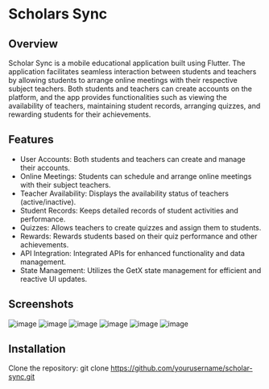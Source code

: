 # Scholars Sync

## Overview

Scholar Sync is a mobile educational application built using Flutter. The application facilitates seamless interaction between students and teachers by allowing students to arrange online meetings with their respective subject teachers. Both students and teachers can create accounts on the platform, and the app provides functionalities such as viewing the availability of teachers, maintaining student records, arranging quizzes, and rewarding students for their achievements.

## Features
- User Accounts: Both students and teachers can create and manage their accounts.
- Online Meetings: Students can schedule and arrange online meetings with their subject teachers.
- Teacher Availability: Displays the availability status of teachers (active/inactive).
- Student Records: Keeps detailed records of student activities and performance.
- Quizzes: Allows teachers to create quizzes and assign them to students.
- Rewards: Rewards students based on their quiz performance and other achievements.
- API Integration: Integrated APIs for enhanced functionality and data management.
- State Management: Utilizes the GetX state management for efficient and reactive UI updates.

## Screenshots

![image](https://github.com/user-attachments/assets/af1adf76-e01f-4950-9f38-7883439f592b)
![image](https://github.com/user-attachments/assets/00cd7aee-dd3a-4c78-a0f6-3f9180d53273)
![image](https://github.com/user-attachments/assets/79e83e42-436a-4830-9dbf-a83aaff1a1a6)
![image](https://github.com/user-attachments/assets/f6ea55db-f2b2-45a3-8aff-f67764d15f56)
![image](https://github.com/user-attachments/assets/1a11af0e-2e4f-4c1c-a150-b67e3e1e0110)
![image](https://github.com/user-attachments/assets/de68fc03-2fea-49da-8fb4-3f097cd4efed)


## Installation
Clone the repository:
git clone https://github.com/yourusername/scholar-sync.git

